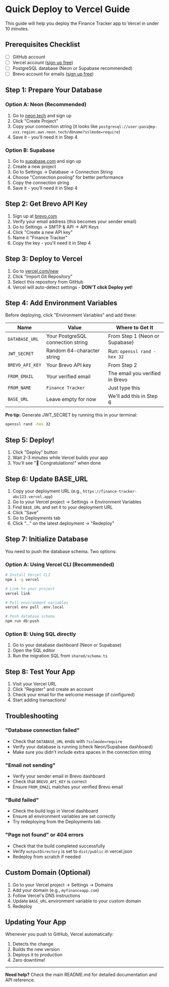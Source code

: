 # Quick Deploy to Vercel Guide

This guide will help you deploy the Finance Tracker app to Vercel in under 10 minutes.

## Prerequisites Checklist
- [ ] GitHub account
- [ ] Vercel account ([sign up free](https://vercel.com))
- [ ] PostgreSQL database (Neon or Supabase recommended)
- [ ] Brevo account for emails ([sign up free](https://www.brevo.com))

## Step 1: Prepare Your Database

### Option A: Neon (Recommended)
1. Go to [neon.tech](https://neon.tech) and sign up
2. Click "Create Project"
3. Copy your connection string (it looks like `postgresql://user:pass@ep-xxx.region.aws.neon.tech/dbname?sslmode=require`)
4. Save it - you'll need it in Step 4

### Option B: Supabase
1. Go to [supabase.com](https://supabase.com) and sign up
2. Create a new project
3. Go to Settings → Database → Connection String
4. Choose "Connection pooling" for better performance
5. Copy the connection string
6. Save it - you'll need it in Step 4

## Step 2: Get Brevo API Key
1. Sign up at [brevo.com](https://www.brevo.com)
2. Verify your email address (this becomes your sender email)
3. Go to Settings → SMTP & API → API Keys
4. Click "Create a new API key"
5. Name it "Finance Tracker"
6. Copy the key - you'll need it in Step 4

## Step 3: Deploy to Vercel
1. Go to [vercel.com/new](https://vercel.com/new)
2. Click "Import Git Repository"
3. Select this repository from GitHub
4. Vercel will auto-detect settings - **DON'T click Deploy yet!**

## Step 4: Add Environment Variables
Before deploying, click "Environment Variables" and add these:

| Name | Value | Where to Get It |
|------|-------|-----------------|
| `DATABASE_URL` | Your PostgreSQL connection string | From Step 1 (Neon or Supabase) |
| `JWT_SECRET` | Random 64-character string | Run: `openssl rand -hex 32` |
| `BREVO_API_KEY` | Your Brevo API key | From Step 2 |
| `FROM_EMAIL` | Your verified email | The email you verified in Brevo |
| `FROM_NAME` | `Finance Tracker` | Just type this |
| `BASE_URL` | Leave empty for now | We'll add this in Step 6 |

**Pro tip:** Generate JWT_SECRET by running this in your terminal:
```bash
openssl rand -hex 32
```

## Step 5: Deploy!
1. Click "Deploy" button
2. Wait 2-3 minutes while Vercel builds your app
3. You'll see "🎉 Congratulations!" when done

## Step 6: Update BASE_URL
1. Copy your deployment URL (e.g., `https://finance-tracker-abc123.vercel.app`)
2. Go to your Vercel project → Settings → Environment Variables
3. Find `BASE_URL` and set it to your deployment URL
4. Click "Save"
5. Go to Deployments tab
6. Click "..." on the latest deployment → "Redeploy"

## Step 7: Initialize Database
You need to push the database schema. Two options:

### Option A: Using Vercel CLI (Recommended)
```bash
# Install Vercel CLI
npm i -g vercel

# Link to your project
vercel link

# Pull environment variables
vercel env pull .env.local

# Push database schema
npm run db:push
```

### Option B: Using SQL directly
1. Go to your database dashboard (Neon or Supabase)
2. Open the SQL editor
3. Run the migration SQL from `shared/schema.ts`

## Step 8: Test Your App
1. Visit your Vercel URL
2. Click "Register" and create an account
3. Check your email for the welcome message (if configured)
4. Start adding transactions!

## Troubleshooting

### "Database connection failed"
- Check that `DATABASE_URL` ends with `?sslmode=require`
- Verify your database is running (check Neon/Supabase dashboard)
- Make sure you didn't include extra spaces in the connection string

### "Email not sending"
- Verify your sender email in Brevo dashboard
- Check that `BREVO_API_KEY` is correct
- Ensure `FROM_EMAIL` matches your verified Brevo email

### "Build failed"
- Check the build logs in Vercel dashboard
- Ensure all environment variables are set correctly
- Try redeploying from the Deployments tab

### "Page not found" or 404 errors
- Check that the build completed successfully
- Verify `outputDirectory` is set to `dist/public` in vercel.json
- Redeploy from scratch if needed

## Custom Domain (Optional)
1. Go to your Vercel project → Settings → Domains
2. Add your domain (e.g., `myfinanceapp.com`)
3. Follow Vercel's DNS instructions
4. Update `BASE_URL` environment variable to your custom domain
5. Redeploy

## Updating Your App
Whenever you push to GitHub, Vercel automatically:
1. Detects the change
2. Builds the new version
3. Deploys it to production
4. Zero downtime!

---

**Need help?** Check the main README.md for detailed documentation and API reference.
